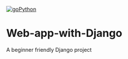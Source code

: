 [![goPython](https://img.shields.io/endpoint?url=https://dashboard.cypress.io/badge/detailed/kg4geu/Build&style=social&logo=cypress)](https://dashboard.cypress.io/projects/kg4geu/runs)
# Web-app-with-Django
A beginner friendly Django project
